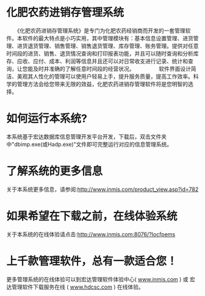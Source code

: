# 化肥农药进销存管理系统

　　《化肥农药进销存管理系统》是专门为化肥农药经销商而开发的一套管理软件。本软件的最大特点是小巧实用，其中管理模块有：基本信息设置管理、进货管理、进货退货管理、销售管理、销售退货管理、库存管理、账务管理。提供对任意时间段的进货、销售、退货情况查询和打印报表功能，并且可以随时查询和分析库存、应收、应付、成本、利润等信息并且还可以对日常收支进行记录、统计和查询，让您能及时并准确的了解任意时间段的经营状况。
　　
　　软件界面设计简洁、美观其人性化的管理可以使用户轻易上手，提升服务质量，提高工作效率。科学的管理方法会给您带来无限的效益，化肥农药进销存管理软件将是您明智的选择。

# 如何运行本系统?

本系统基于宏达数据库信息管理开发平台开发，下载后，双击文件夹中"dbimp.exe(或Hadp.exe)"文件即可完整运行对应的信息管理系统。

# 了解系统的更多信息

关于本系统更多信息，请参阅:http://www.inmis.com/product_view.asp?id=782

# 如果希望在下载之前，在线体验系统

关于本系统的在线体验请点击:http://www.inmis.com:8076/?Iocfpems

# 上千款管理软件，总有一款适合您！

更多管理系统的在线体验可以到宏达管理软件体验中心( www.inmis.com ) 或 宏达管理软件下载服务在线 ( www.hdcsc.com ) 在线体验。

